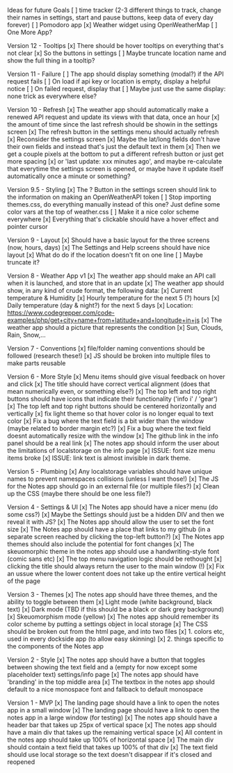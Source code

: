 Ideas for future Goals
[ ] time tracker (2-3 different things to track, change their names in settings, start and pause buttons, keep data of every day forever)
[ ] Pomodoro app
[x] Weather widget using OpenWeatherMap
[ ] One More App?

Version 12 - Tooltips
[x] There should be hover tooltips on everything that's not clear
  [x] So the buttons in settings
  [ ] Maybe truncate location name and show the full thing in a tooltip?

Version 11 - Failure
[ ] The app should display something (modal?) if the API request fails
  [ ] On load if api key or location is empty, display a helpful notice
  [ ] On failed request, display that
  [ ] Maybe just use the same display: none trick as everywhere else?

Version 10 - Refresh
[x] The weather app should automatically make a renewed API request and update its views with that data, once an hour
[x] the amount of time since the last refresh should be showin in the settings screen
[x] The refresh button in the settings menu should actually refresh
[x] Reconsider the settings screen
  [x] Maybe the lat/long fields don't have their own fields and instead that's just the default text in them
  [x] Then we get a couple pixels at the bottom to put a different refresh button or just get more spacing
    [x] or 'last update: xxx minutes ago', and maybe re-calculate that everytime the settings screen is opened, or maybe have it update itself automatically once a minute or something?

Version 9.5 - Styling
[x] The ? Button in the settings screen should link to the information on making an OpenWeatherAPI token
[ ] Stop importing themes.css, do everything manually instead of this one? Just define some color vars at the top of weather.css
[ ] Make it a nice color scheme everywhere
[x] Everything that's clickable should have a hover effect and pointer cursor

Version 9 - Layout
[x] Should have a basic layout for the three screens (now, hours, days)
[x] The Settings and Help screens should have nice layout
[x] What do do if the location doesn't fit on one line
  [ ] Maybe truncate it?

Version 8 - Weather App v1
[x] The weather app should make an API call when it is launched, and store that in an update
[x] The weather app should show, in any kind of crude format, the following data:
  [x] Current temperature & Humidity
  [x] Hourly temperature for the next 5 (?) hours
  [x] Daily temperature (day & night?) for the next 5 days
  [x] Location: https://www.codegrepper.com/code-examples/php/get+city+name+from+latitude+and+longitude+in+js
[x] The weather app should a picture that represents the condition
  [x] Sun, Clouds, Rain, Snow,... 

Version 7 - Conventions
[x] file/folder naming conventions should be followed (research these!)
[x] JS should be broken into multiple files to make parts reusable

Version 6 - More Style
[x] Menu items should give visual feedback on hover and click
[x] The title should have correct vertical alignment (does that mean numerically even, or something else?)
[x] The top left and top right buttons should have icons that indicate their functionality ('info i' / 'gear')
[x] The top left and top right buttons should be centered horizontally and vertically
[x] fix light theme so that hover color is no longer equal to text color
[x] Fix a bug where the text field is a bit wider than the window (maybe related to border margin etc?)
[x] Fix a bug where the text field doesnt automatically resize with the window
[x] The github link in the info panel should be a real link
[x] The notes app should inform the user about the limitations of localstorage on the info page 
[x] ISSUE: font size menu items broke
[x] ISSUE: link text is almost invisible in dark theme.

Version 5 - Plumbing
[x] Any localstorage variables should have unique names to prevent namespaces collisions (unless I want those!)
[x] The JS for the Notes app should go in an external file (or multiple files?)
[x] Clean up the CSS (maybe there should be one less file?)

Version 4 - Settings & UI
[x] The Notes app should have a nicer menu (do some css?)
[x] Maybe the Settings should just be a hidden DIV and then we reveal it with JS?
[x] The Notes app should allow the user to set the font size
[x] The Notes app should have a place that links to my github (in a separate screen reached by clicking the top-left button?)
[x] The Notes app themes should also include the potential for font changes
[x] The skeuomorphic theme in the notes app should use a handwriting-style font (comic sans etc)
[x] The top menu navigation logic should be rethought
  [x] clicking the title should always return the user to the main window
(!) [x] Fix an ussue where the lower content does not take up the entire vertical height of the page

Version 3 - Themes 
[x] The notes app should have three themes, and the ability to toggle between them
  [x] Light mode (white background, black text)
  [x] Dark mode (TBD if this should be a black or dark grey background)
  [x] Skeuomorphism mode (yellow)
[x] The notes app should remember its color scheme by putting a settings object in local storage
[x] The CSS should be broken out from the html page, and into two files
  [x] 1. colors etc, used in every dockside app (to allow easy skinning)
  [x] 2. things specific to the components of the Notes app

Version 2 - Style
[x] The notes app should have a button that toggles between showing the text field 
   and a (empty for now except some placeholder text) settings/info page
[x] The notes app should have 'branding' in the top middle area
[x] The textbox in the notes app should default to a nice monospace font and fallback to default monospace

Version 1 - MVP
[x] The landing page should have a link to open the notes app in a small window
[x] The landing page should have a link to open the notes app in a large window (for testing)
[x] The notes app should have a header bar that takes up 25px of vertical space
[x] The notes app should have a main div that takes up the remaining vertical space
[x] All content in the notes app should take up 100% of horizontal space
[x] The main div should contain a text field that takes up 100% of that div
[x] The text field should use local storage so the text doesn't disappear if it's closed and reopened
